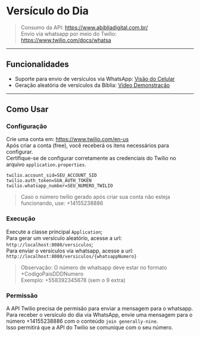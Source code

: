 # Versículo do Dia

> Consumo da API: https://www.abibliadigital.com.br/<br>
> Envio via whatsapp por meio do Twilio: https://www.twilio.com/docs/whatsa<br>

---
## Funcionalidades

- Suporte para envio de versículos via WhatsApp: [Visão do Celular](https://drive.google.com/file/d/1ZdrbYJoiNvcCPhC4-FKVDZNuzB8nJh4b/view?usp=sharing)<br>
- Geração aleatória de versículos da Bíblia: [Vídeo Demonstração](https://drive.google.com/file/d/1-xF_-mGCkj_RDRwQqlsxfCe0Wlz2uWRq/view?usp=sharing)

---
## Como Usar

### Configuração

Crie uma conta em: https://www.twilio.com/en-us<br>
Após criar a conta (free), você receberá os itens necessários para configurar.<br>
Certifique-se de configurar corretamente as credenciais do Twilio no arquivo `application.properties`.

```properties
twilio.account_sid=SEU_ACCOUNT_SID
twilio.auth_token=SUA_AUTH_TOKEN
twilio.whatsapp_number=SEU_NUMERO_TWILIO
```

> Caso o número twilio gerado após criar sua conta não esteja funcionando, use: +14155238886

### Execução

Execute a classe principal `Application`;<br>
Para gerar um versículo aleatório, acesse a url: `http://localhost:8080/versiculos`;<br>
Para enviar o versículos via whatsapp, acesse a url: `http://localhost:8080/versiculos/{whatsappNumero}`

> Observação: O número de whatsapp deve estar no formato +CodigoPaisDDDNumero<br>
> Exemplo: +558392345678 (sem o 9 extra)

### Permissão

A API Twilio precisa de permisão para enviar a mensagem para o whatsapp.<br>
Para receber o versículo do dia via WhatsApp, envie uma mensagem para o número +14155238886 com o conteúdo `join generally-nine`.<br>
Isso permitirá que a API do Twilio se comunique com o seu número.
